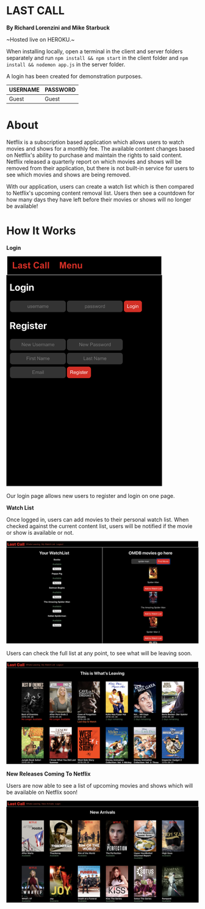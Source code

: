 # LAST CALL 

**By Richard Lorenzini and Mike Starbuck**

~Hosted live on HEROKU.~

When installing locally, open a terminal in the client and server folders separately and run ```npm install && npm start``` in the client folder and ```npm install && nodemon app.js``` in the server folder.

A login has been created for demonstration purposes.

| USERNAME  | PASSWORD |
| :--- | :--- |
| Guest | Guest |

# About 

Netflix is a subscription based application which allows users to watch movies and shows for a monthly fee. The available content changes based on Netflix's ability to purchase and maintain the rights to said content. Netflix released a quarterly report on which movies and shows will be removed from their application, but there is not built-in service for users to see which movies and shows are being removed. 

With our application, users can create a watch list which is then compared to Netflix's upcoming content removal list. Users then see a countdown for how many days they have left before their movies or shows will no longer be available! 

# How It Works 

**Login** 
 
<img height="600px" src="images/mobileLogin.png"/> 

Our login page allows new users to register and login on one page. 

**Watch List** 

Once logged in, users can add movies to their personal watch list. When checked against the current content list, users will be notified if the movie or show is available or not.

<img src="images/deskWatch.png"/>


Users can check the full list at any point, to see what will be leaving soon.

<img src="images/deskLeaving.png"/>

**New Releases Coming To Netflix**

Users are now able to see a list of upcoming movies and shows which will be available on Netflix soon!

<img src="images/deskNew.png"/>
